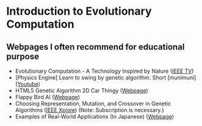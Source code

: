 # Introduction to Evolutionary Computation

## Webpages I often recommend for educational purpose
* Evolutionary Computation - A Technology Inspired by Nature ([IEEE TV](https://ieeetv.ieee.org/technology/evolutionary_computation_a_technology_inspired_by_nature))
* [Physics Engine] Learn to swing by genetic algorithm. Short [munimuni] ([Youtube](https://youtu.be/8vzTCC-jbwM))
* HTML5 Genetic Algorithm 2D Car Thingy ([Webpage](https://rednuht.org/genetic_cars_2/))
* Flappy Bird AI ([Webpage](https://flappybird-ai.netlify.app))
* Choosing Representation, Mutation, and Crossover in Genetic Algorithms ([IEEE Xplore](https://ieeexplore.ieee.org/document/9942691)) (Note: Subscription is necessary.)
* Examples of Real-World Applications (In Japanese) ([Webpage](https://sites.google.com/view/evocomp/))
